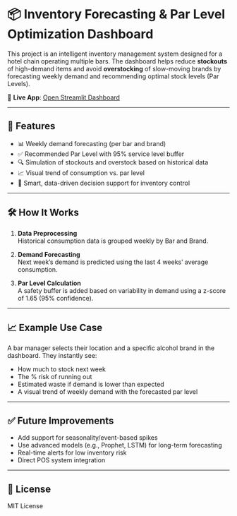 # 📦 Inventory Forecasting & Par Level Optimization Dashboard

This project is an intelligent inventory management system designed for a hotel chain operating multiple bars. The dashboard helps reduce **stockouts** of high-demand items and avoid **overstocking** of slow-moving brands by forecasting weekly demand and recommending optimal stock levels (Par Levels).

🔗 **Live App**: [Open Streamlit Dashboard](https://inventory-dashboard-tbjmqt9bubcghrhuo3d454.streamlit.app/)

---

## 🚀 Features

- 📊 Weekly demand forecasting (per bar and brand)
- ✅ Recommended Par Level with 95% service level buffer
- 🔍 Simulation of stockouts and overstock based on historical data
- 📈 Visual trend of consumption vs. par level
- 🧠 Smart, data-driven decision support for inventory control

---

## 🛠️ How It Works

1. **Data Preprocessing**  
   Historical consumption data is grouped weekly by Bar and Brand.

2. **Demand Forecasting**  
   Next week’s demand is predicted using the last 4 weeks’ average consumption.

3. **Par Level Calculation**  
   A safety buffer is added based on variability in demand using a z-score of 1.65 (95% confidence).
---


## 📈 Example Use Case

A bar manager selects their location and a specific alcohol brand in the dashboard. They instantly see:
- How much to stock next week
- The % risk of running out
- Estimated waste if demand is lower than expected
- A visual trend of weekly demand with the forecasted par level

---

## ✅ Future Improvements

- Add support for seasonality/event-based spikes
- Use advanced models (e.g., Prophet, LSTM) for long-term forecasting
- Real-time alerts for low inventory risk
- Direct POS system integration

---



## 📄 License

MIT License




